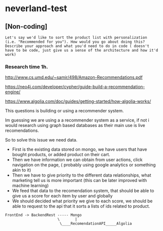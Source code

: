 # neverland-test

## [Non-coding]

```
Let's say we'd like to sort the product list with personalization (i.e. "Recommended for you"). How would you go about doing this? Describe your approach and what you'd need to do in code ( doesn't have to be code, just give us a sense of the architecture and how it'd work)
```

### Research time 1h.

http://www.cs.umd.edu/~samir/498/Amazon-Recommendations.pdf

https://neo4j.com/developer/cypher/guide-build-a-recommendation-engine/

https://www.algolia.com/doc/guides/getting-started/how-algolia-works/

This questions is building or using a recommender system.

Im guessing we are using a a recommender system as a service, if not i would research using graph based databases as their main use is live recomendations.

So to solve this issue we need data.

- First is the existing data stored on mongo, we have users that have bought products, or added product on their cart.
- Then we have information we can obtain from user actions, click navigation on the page, ( probably using google analytics or something akin to it)
- Then we have to give priority to the different data relationships, what marketing tell us is more important (this can be later improved with machine learning)
- We feed that data to the recomendation system, that should be able to give us a score for each item by user and globally
- We should decided what priority we give to each score, we should be able to request to the api that it sorts a lists of ids related to product.

```
FrontEnd -> BackendRest ----- Mongo
                        \       |
                         \____RecomendationAPI_____Algolia

```
